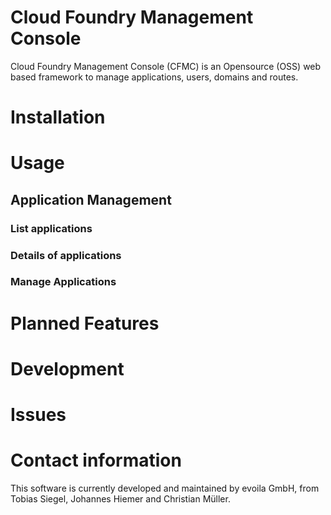 # Cloud Foundry Management Console
Cloud Foundry Management Console (CFMC) is an Opensource (OSS) web based framework to manage applications, users, domains and routes.

# Installation

# Usage

## Application Management

### List applications

### Details of applications

### Manage Applications

# Planned Features

# Development

# Issues

# Contact information
This software is currently developed and maintained by evoila GmbH, from Tobias Siegel, Johannes Hiemer and Christian Müller.
